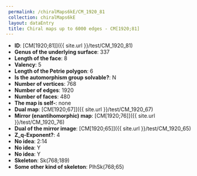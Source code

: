```yaml
--- 
 permalink: /chiralMaps6kE/CM_1920_81 
 collection: chiralMaps6kE
 layout: dataEntry
 title: Chiral maps up to 6000 edges - CM[1920;81]
---
```


- **ID**: [CM[1920;81]]({{ site.url }}/test/CM_1920_81)
- **Genus of the underlying surface**: 337
- **Length of the face**: 8
- **Valency**: 5
- **Length of the Petrie polygon**: 6
- **Is the automorphism group solvable?**: N
- **Number of vertices**: 768
- **Number of edges**: 1920
- **Number of faces**: 480
- **The map is self-**: none
- **Dual map**: [CM[1920;67]]({{ site.url }}/test/CM_1920_67)
- **Mirror (enantihomorphic) map**: [CM[1920;76]]({{ site.url }}/test/CM_1920_76)
- **Dual of the mirror image**: [CM[1920;65]]({{ site.url }}/test/CM_1920_65)
- **Z_q-Exponent?**: 4
- **No idea**:  2:14
- **No idea**: Y
- **No idea**: Y
- **Skeleton**: Sk(768;189)
- **Some other kind of skeleton**: PlhSk(768;65)

